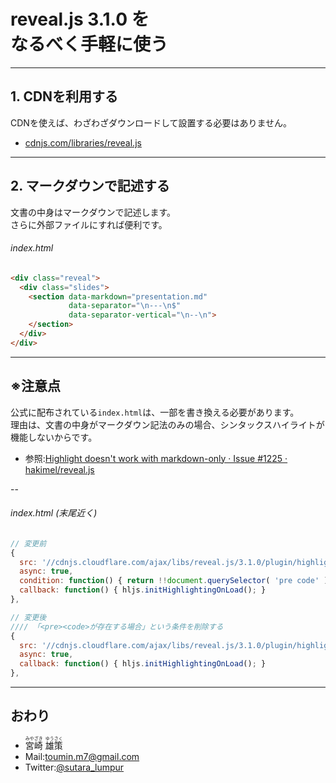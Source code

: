 # reveal.js 3.1.0 を<br>なるべく手軽に使う

---

## 1. CDNを利用する
CDNを使えば、わざわざダウンロードして設置する必要はありません。

- [cdnjs.com/libraries/reveal.js](//cdnjs.com/libraries/reveal.js)

---

## 2. マークダウンで記述する
文書の中身はマークダウンで記述します。  
さらに外部ファイルにすれば便利です。

###### index.html
```html
<div class="reveal">
  <div class="slides">
    <section data-markdown="presentation.md"
             data-separator="\n---\n$"
             data-separator-vertical="\n--\n">
    </section>
  </div>
</div>
```

---

## ※注意点
公式に配布されている`index.html`は、一部を書き換える必要があります。  
理由は、文書の中身がマークダウン記法のみの場合、シンタックスハイライトが機能しないからです。

- 参照:[Highlight doesn&#39;t work with markdown-only · Issue #1225 · hakimel/reveal.js](https://github.com/hakimel/reveal.js/issues/1225)

--

###### index.html (末尾近く)

```javascript
// 変更前
{
  src: '//cdnjs.cloudflare.com/ajax/libs/reveal.js/3.1.0/plugin/highlight/highlight.min.js',
  async: true,
  condition: function() { return !!document.querySelector( 'pre code' ); },
  callback: function() { hljs.initHighlightingOnLoad(); }
},

// 変更後
//// 「<pre><code>が存在する場合」という条件を削除する
{
  src: '//cdnjs.cloudflare.com/ajax/libs/reveal.js/3.1.0/plugin/highlight/highlight.min.js',
  async: true,
  callback: function() { hljs.initHighlightingOnLoad(); }
},
```

---

## おわり
- <ruby>宮崎<rt>みやざき</rt></ruby> <ruby>雄策<rt>ゆうさく</rt></ruby>
- Mail:[toumin.m7@gmail.com](mailto:toumin.m7@gmail.com)
- Twitter:[@sutara_lumpur](//twitter.com/sutara_lumpur)